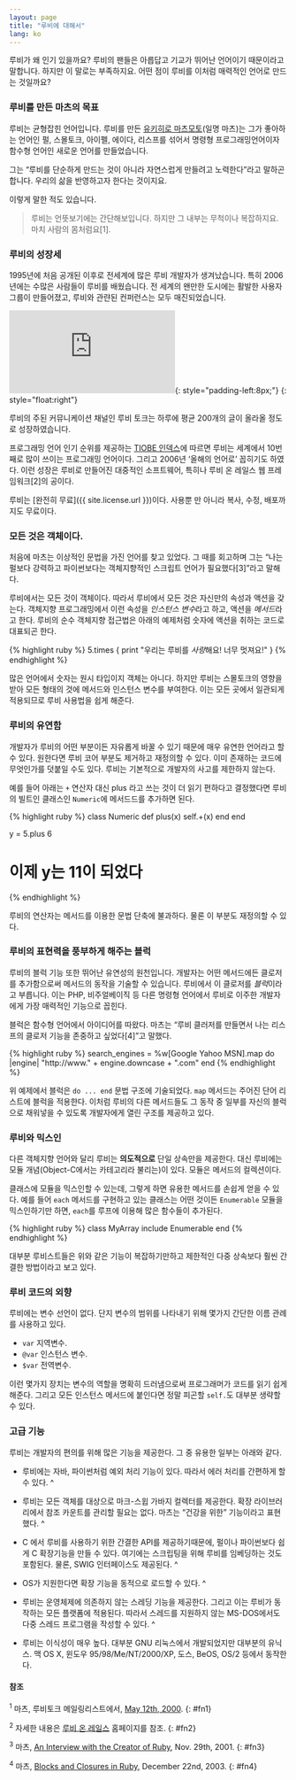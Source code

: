 ```yaml
---
layout: page
title: "루비에 대해서"
lang: ko
---
```


루비가 왜 인기 있을까요? 루비의 팬들은 아릅답고 기교가 뛰어난 언어이기 때문이라고 말합니다. 하지만 이 말로는 부족하지요. 어떤
점이 루비를 이처럼 매력적인 언어로 만드는 것일까요?

### 루비를 만든 마츠의 목표

루비는 균형잡힌 언어입니다. 루비를 만든 [유키히로 마츠모토][1](일명 마츠)는 그가 좋아하는 언어인 펄, 스몰토크, 아이펠,
에이다, 리스프를 섞어서 명령형 프로그래밍언어이자 함수형 언어인 새로운 언어를 만들었습니다.

그는 “루비를 단순하게 만드는 것이 아니라 자연스럽게 만들려고 노력한다”라고 말하곤 합니다. 우리의 삶을 반영하고자 한다는
것이지요.

이렇게 말한 적도 있습니다.

> 루비는 언뜻보기에는 간단해보입니다. 하지만 그 내부는 무척이나 복잡하지요. 마치 사람의 몸처럼요\[1\].

### 루비의 성장세

1995년에 처음 공개된 이후로 전세계에 많은 루비 개발자가 생겨났습니다. 특히 2006년에는 수많은 사람들이 루비를 배웠습니다.
전 세계의 왠만한 도시에는 활발한 사용자 그룹이 만들어졌고, 루비와 관랸된 컨퍼런스는 모두 매진되었습니다.

![Graph courtesy of
Gmane.](http://gmane.org/plot-rate.php?group=gmane.comp.lang.ruby.general&amp;width=280&amp;height=140&amp;title=Ruby-Talk+Activity+over+4+Years
"Graph courtesy of Gmane."){: style="padding-left:8px;"}
{: style="float:right"}

루비의 주된 커뮤니케이션 채널인 루비 토크는 하루에 평균 200개의 글이 올라올 정도로 성장하였습니다.

프로그래밍 언어 인기 순위를 제공하는 [TIOBE 인덱스][2]에 따르면 루비는 세계에서 10번째로 많이 쓰이는 프로그래밍
언어이다. 그리고 2006년 ‘올해의 언어로’ 꼽히기도 하였다. 이런 성장은 루비로 만들어진 대중적인 소프트웨어, 특히나 루비 온
레일스 웹 프레임워크\[2\]의 공이다.

루비는 [완전히 무료]({{ site.license.url }})이다. 사용뿐 만 아니라 복사, 수정, 배포까지도 무료이다.

### 모든 것은 객체이다.

처음에 마츠는 이상적인 문법을 가진 언어를 찾고 있었다. 그 때를 회고하며 그는 “나는 펄보다 강력하고 파이썬보다는 객체지향적인
스크립트 언어가 필요했다\[3\]”라고 말해다.

루비에서는 모든 것이 객체이다. 따라서 루비에서 모든 것은 자신만의 속성과 액션을 갖는다. 객체지향 프로그래밍에서 이런 속성을
*인스턴스 변수*라고 하고, 액션을 *메서드*라고 한다. 루비의 순수 객체지향 접근법은 아래의 예제처럼 숫자에 액션을 취하는
코드로 대표되곤 한다.

{% highlight ruby %}
5.times { print "우리는 루비를 *사랑*해요! 너무 멋져요!" }
{% endhighlight %}

많은 언어에서 숫자는 원시 타입이지 객체는 아니다. 하지만 루비는 스몰토크의 영향을 받아 모든 형태의 것에 메서드와 인스턴스
변수를 부여한다. 이는 모든 곳에서 일관되게 적용되므로 루비 사용법을 쉽게 해준다.

### 루비의 유연함

개발자가 루비의 어떤 부분이든 자유롭게 바꿀 수 있기 때문에 매우 유연한 언어라고 할 수 있다. 원한다면 루비 코어 부분도
제거하고 재정의할 수 있다. 이미 존재하는 코드에 무엇인가를 덧붙일 수도 있다. 루비는 기본적으로 개발자의 사고를 제한하지
않는다.

예를 들어 아래는 `+` 연산자 대신 plus 라고 쓰는 것이 더 읽기 편하다고 결정했다면 루비의 빌트인 클래스인
`Numeric`에 메서드드를 추가하면 된다.

{% highlight ruby %}
class Numeric
  def plus(x)
    self.+(x)
  end
end

y = 5.plus 6
# 이제 y는 11이 되었다
{% endhighlight %}

루비의 연산자는 메서드를 이용한 문법 단축에 불과하다. 물론 이 부분도 재정의할 수 있다.

### 루비의 표현력을 풍부하게 해주는 블럭

루비의 블럭 기능 또한 뛰어난 유연성의 원천입니다. 개발자는 어떤 메서드에든 클로저를 추가함으로써 메서드의 동작을 기술할 수
있습니다. 루비에서 이 클로저를 *블럭*이라고 부릅니다. 이는 PHP, 비주얼베이직 등 다른 명령형 언어에서 루비로 이주한
개발자에게 가장 매력적인 기능으로 꼽힌다.

블럭은 함수형 언어에서 아이디어를 따왔다. 마츠는 “루비 클러저를 만들면서 나는 리스프의 클로저 기능을 존중하고
싶었다\[4\]”고 말했다.

{% highlight ruby %}
search_engines =
  %w[Google Yahoo MSN].map do |engine|
    "http://www." + engine.downcase + ".com"
  end
{% endhighlight %}

위 예제에서 블럭은 `do ... end` 문법 구조에 기술되었다. `map` 메서드는 주어진 단어 리스트에 블럭을 적용한다.
이처럼 루비의 다른 메서드들도 그 동작 중 일부를 자신의 블럭으로 채워넣을 수 있도록 개발자에게 열린 구조를 제공하고 있다.

### 루비와 믹스인

다른 객체지향 언어와 달리 루비는 **의도적으로** 단일 상속만을 제공한다. 대신 루비에는 모듈 개념(Object-C에서는
카테고리라 불리는)이 있다. 모듈은 메서드의 컬렉션이다.

클래스에 모듈을 믹스인할 수 있는데, 그렇게 하면 유용한 메서드를 손쉽게 얻을 수 있다. 예를 들어 `each` 메서드를 구현하고
있는 클래스는 어떤 것이든 `Enumerable` 모듈을 믹스인하기만 하면, `each`를 루프에 이용해 많은 함수들이 추가된다.

{% highlight ruby %}
class MyArray
  include Enumerable
end
{% endhighlight %}

대부분 루비스트들은 위와 같은 기능이 복잡하기만하고 제한적인 다중 상속보다 훨씬 간결한 방법이라고 보고 있다.

### 루비 코드의 외향

루비에는 변수 선언이 없다. 단지 변수의 범위를 나타내기 위해 몇가지 간단한 이름 관례를 사용하고 있다.

* `var` 지역변수.
* `@var` 인스턴스 변수.
* `$var` 전역변수.

이런 몇가지 장치는 변수의 역할을 명확히 드러냄으로써 프로그래머가 코드를 읽기 쉽게 해준다. 그리고 모든 인스턴스 메서드에
붙인다면 정말 피곤할 `self.`도 대부분 생략할 수 있다.

### 고급 기능

루비는 개발자의 편의를 위해 많은 기능을 제공한다. 그 중 유용한 일부는 아래와 같다.

* 루비에는 자바, 파이썬처럼 예외 처리 기능이 있다. 따라서 에러 처리를 간편하게 할 수 있다.
^

* 루비는 모든 객체를 대상으로 마크-스윕 가바지 컬렉터를 제공한다. 확장 라이브러리에서 참조 카운트를 관리할 필요는 없다.
  마츠는 “건강을 위한” 기능이라고 표현했다.
^

* C 에서 루비를 사용하기 위한 간결한 API를 제공하기때문에, 펄이나 파이썬보다 쉽게 C 확장기능을 만들 수 있다. 여기에는
  스크립팅을 위해 루비를 임베딩하는 것도 포함된다. 물론, SWIG 인터페이스도 제공된다.
^

* OS가 지원한다면 확장 기능을 동적으로 로드할 수 있다.
^

* 루비는 운영체제에 의존하지 않는 스레딩 기능을 제공한다. 그리고 이는 루비가 동작하는 모든 플랫폼에 적용된다. 따라서 스레드를
  지원하지 않는 MS-DOS에서도 다중 스레드 프로그램을 작성할 수 있다.
^

* 루비는 이식성이 매우 높다. 대부분 GNU 리눅스에서 개발되었지만 대부분의 유닉스. 맥 OS X, 윈도우
  95/98/Me/NT/2000/XP, 도스, BeOS, OS/2 등에서 동작한다.

#### 참조

<sup>1</sup> 마츠, 루비토크 메일링리스트에서, [May 12th, 2000][3].
{: #fn1}

<sup>2</sup> 자세한 내용은 [루비 온 레일스][4] 홈페이지를 참조.
{: #fn2}

<sup>3</sup> 마츠, [An Interview with the Creator of Ruby][5], Nov. 29th,
2001.
{: #fn3}

<sup>4</sup> 마츠, [Blocks and Closures in Ruby][6], December 22nd, 2003.
{: #fn4}



[1]: http://www.rubyist.net/~matz/
[2]: http://www.tiobe.com/index.htm?tiobe_index
[3]: http://blade.nagaokaut.ac.jp/cgi-bin/scat.rb/ruby/ruby-talk/2773
[4]: http://rubyonrails.org/
[5]: http://www.linuxdevcenter.com/pub/a/linux/2001/11/29/ruby.html
[6]: http://www.artima.com/intv/closures2.html

